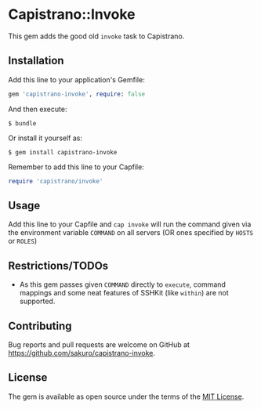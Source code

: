 # Capistrano::Invoke

This gem adds the good old `invoke` task to Capistrano.

## Installation

Add this line to your application's Gemfile:

```ruby
gem 'capistrano-invoke', require: false
```

And then execute:

    $ bundle

Or install it yourself as:

    $ gem install capistrano-invoke

Remember to add this line to your Capfile:

```ruby
require 'capistrano/invoke'
```

## Usage

Add this line to your Capfile and `cap invoke` will run the command given via the environment
variable `COMMAND` on all servers (OR ones specified by `HOSTS` or `ROLES`)

## Restrictions/TODOs

* As this gem passes given `COMMAND` directly to `execute`, command mappings and some neat features of SSHKit (like `within`) are not supported.

## Contributing

Bug reports and pull requests are welcome on GitHub at https://github.com/sakuro/capistrano-invoke.

## License

The gem is available as open source under the terms of the [MIT License](http://opensource.org/licenses/MIT).

